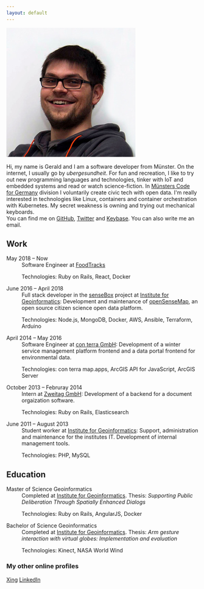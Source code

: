```yaml
---
layout: default
---
```


<img src="images/gerald_339.jpg" alt="Image of Gerald Pape" id="img_gerald" />

<p class="introduction">Hi, my name is Gerald and I am a software developer from Münster. On the internet, I usually go by <em>ubergesundheit</em>. For fun and recreation, I like to try out new programming languages and technologies, tinker with IoT and embedded systems and read or watch science-fiction. In <a href="http://codeformuenster.org/" target="_blank">Münsters Code for Germany</a> division I voluntarily create civic tech with open data. I'm really interested in technologies like Linux, containers and container orchestration with Kubernetes. My secret weakness is owning and trying out mechanical keyboards.
<br />You can find me on <a href="https://github.com/ubergesundheit" target="_blank" class="icon-github">GitHub</a>, <a href="https://twitter.com/ubergesundheit" target="_blank" class="icon-twitter">Twitter</a> and <a href="https://keybase.io/geraldpape" target="_blank" class="icon-key">Keybase</a>. You can also write me an <a data-href="oi.epapdlareg@liam:otliam" class="obfusmail icon-envelope" rel="nofollow">email</a>.</p>

## Work
<dl>
  <dt>May 2018 &ndash; Now</dt>
  <dd>Software Engineer at <a href="https://www.foodtracks.de/" target="_blank">FoodTracks</a>
  <p>Technologies: Ruby on Rails, React, Docker</p>
  </dd>

  <dt>June 2016 &ndash; April 2018</dt>
  <dd>Full stack developer in the <a href="https://sensebox.de/" target="_blank">senseBox</a> project at <a href="http://www.uni-muenster.de/Geoinformatics/en/" target="_blank">Institute for Geoinformatics</a>: Development and maintenance of <a href="https://opensensemap.org/" target="_blank">openSenseMap</a>, an open source citizen science open data platform. <p>Technologies: Node.js, MongoDB, Docker, AWS, Ansible, Terraform, Arduino</p>
  </dd>

  <dt>April 2014 &ndash; May 2016</dt>
  <dd>Software Engineer at <a href="https://www.conterra.de/" target="_blank">con terra GmbH</a>: Development of a winter service management platform frontend and a data portal frontend for environmental data. <p>Technologies: con terra map.apps, ArcGIS API for JavaScript, ArcGIS Server</p>
  </dd>

  <dt>October 2013 &ndash; Februray 2014</dt>
  <dd>Intern at <a href="https://www.zweitag.de/en/" target="_blank">Zweitag GmbH</a>: Development of a backend for a document orgaization software. <p>Technologies: Ruby on Rails, Elasticsearch</p>
  </dd>

  <dt>June 2011 &ndash; August 2013</dt>
  <dd>Student worker at <a href="http://www.uni-muenster.de/Geoinformatics/en/" target="_blank">Institute for Geoinformatics</a>: Support, administration and maintenance for the institutes IT. Development of internal management tools. <p>Technologies: PHP, MySQL</p>
  </dd>
</dl>

## Education
<dl>
  <dt>Master of Science Geoinformatics</dt>
  <dd>Completed at <a href="http://www.uni-muenster.de/Geoinformatics/en/" target="_blank">Institute for Geoinformatics</a>. Thesis: <em>Supporting Public Deliberation Through Spatially Enhanced Dialogs</em><p>Technologies: Ruby on Rails, AngularJS, Docker</p>
  </dd>

  <dt>Bachelor of Science Geoinformatics</dt>
  <dd>Completed at <a href="http://www.uni-muenster.de/Geoinformatics/en/" target="_blank">Institute for Geoinformatics</a>. Thesis: <em>Arm gesture interaction with virtual globes: Implementation and evaluation</em><p>Technologies: Kinect, NASA World Wind</p>
  </dd>
</dl>

### My other online profiles

<a href="https://www.xing.com/profile/Gerald_Pape3" target="_blank">Xing</a>
<a href="https://www.linkedin.com/in/gerald-pape-93b003103/" target="_blank">LinkedIn</a>
